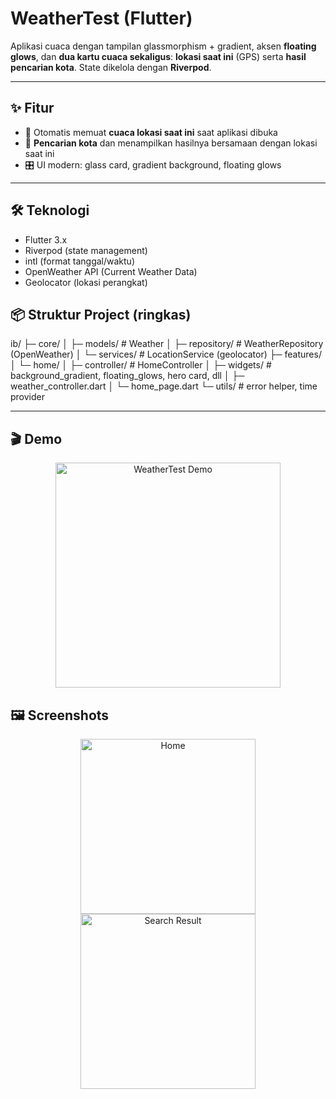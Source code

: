 # WeatherTest (Flutter)

Aplikasi cuaca dengan tampilan glassmorphism + gradient, aksen **floating glows**, dan **dua kartu cuaca sekaligus**: **lokasi saat ini** (GPS) serta **hasil pencarian kota**. State dikelola dengan **Riverpod**.

---

## ✨ Fitur

- 📍 Otomatis memuat **cuaca lokasi saat ini** saat aplikasi dibuka
- 🔎 **Pencarian kota** dan menampilkan hasilnya bersamaan dengan lokasi saat ini
- 🎛️ UI modern: glass card, gradient background, floating glows


---

## 🛠️ Teknologi

- Flutter 3.x
- Riverpod (state management)
- intl (format tanggal/waktu)
- OpenWeather API (Current Weather Data)
- Geolocator (lokasi perangkat)

## 📦 Struktur Project (ringkas)
ib/
├─ core/
│ ├─ models/ # Weather
│ ├─ repository/ # WeatherRepository (OpenWeather)
│ └─ services/ # LocationService (geolocator)
├─ features/
│ └─ home/
│ ├─ controller/ # HomeController
│ ├─ widgets/ # background_gradient, floating_glows, hero card, dll
│ ├─ weather_controller.dart
│ └─ home_page.dart
└─ utils/ # error helper, time provider

---

## 🎬 Demo

<p align="center">
  <img src="D:\flutter\technicaltest\weather\assets\screenshot\weather.gif" alt="WeatherTest Demo" width="360"/>
</p>

## 🖼️ Screenshots

<p align="center">
  <img src="D:\flutter\technicaltest\weather\assets\screenshot\homepage.jpeg" alt="Home" width="280"/>
  <img src="D:\flutter\technicaltest\weather\assets\screenshot\loginpage.jpeg" alt="Search Result" width="280"/>
</p>